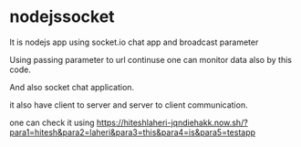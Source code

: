 # nodejssocket
It is nodejs app using socket.io chat app and broadcast parameter


Using passing parameter to url continuse one can monitor data also by this code.

And also socket chat application.

it also have client to server and server to client communication.


one can check it using https://hiteshlaheri-jqndiehakk.now.sh/?para1=hitesh&para2=laheri&para3=this&para4=is&para5=testapp
